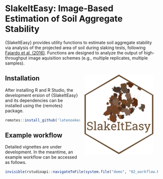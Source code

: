# SlakeItEasy: Image-Based Estimation of Soil Aggregate Stability

{SlakeItEasy} provides utility functions to estimate soil aggregate stability via analysis of the projected area of soil during slaking tests, following [Fajardo et al. (2016)](https://www.sciencedirect.com/science/article/pii/S0167198716300952). Functions are designed to analyze the output of high-throughput image aquisition schemes (e.g., multiple replicates, multiple samples).

<a href="https://raw.githubusercontent.com/Soil-Health-Institute/SlakeItEasy/master/misc/SIE_sticker.png">
<img src = "https://raw.githubusercontent.com/Soil-Health-Institute/SlakeItEasy/master/misc/SIE_sticker.png" alt = "SlakeItEasy hexsticker" title = "SlakeItEasy hexsticker" width = "45%" height = "45%" hspace="15" vspace="15" align="right"/></a>
    
## Installation

After installing R and R Studio, the development ersion of {SlakeItEasy} and its dependencies can be installed using the {remotes} package.

```r
remotes::install_github('latenooker/SlakeItEasy')
```

## Example workflow

Detailed vignettes are under development. In the meantime, an example workflow can be accessed as follows. 

```r
invisible(rstudioapi::navigateToFile(system.file("demo", "02_workflow.R", package = "SlakeItEasy")))
```





